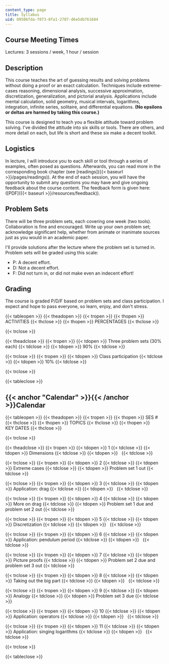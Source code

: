 ```yaml
---
content_type: page
title: Syllabus
uid: 09506fda-f073-8fa1-2707-d6e5db761684
---
```


Course Meeting Times
--------------------

Lectures: 3 sessions / week, 1 hour / session

Description
-----------

This course teaches the art of guessing results and solving problems without doing a proof or an exact calculation. Techniques include extreme-cases reasoning, dimensional analysis, successive approximation, discretization, generalization, and pictorial analysis. Applications include mental calculation, solid geometry, musical intervals, logarithms, integration, infinite series, solitaire, and differential equations. **(No epsilons or deltas are harmed by taking this course.)**

This course is designed to teach you a flexible attitude toward problem solving. I've divided the attitude into six skills or tools. There are others, and more detail on each, but life is short and these six make a decent toolkit.

Logistics
---------

In lecture, I will introduce you to each skill or tool through a series of examples, often posed as questions. Afterwards, you can read more in the corresponding book chapter (see [readings]({{< baseurl >}}/pages/readings)). At the end of each session, you will have the opportunity to submit any questions you may have and give ongoing feedback about the course content. The feedback form is given here: ([PDF]({{< baseurl >}}/resources/feedback)).

Problem Sets
------------

There will be three problem sets, each covering one week (two tools). Collaboration is fine and encouraged. Write up your own problem set; acknowledge significant help, whether from animate or inanimate sources just as you would in an academic paper.

I'll provide solutions after the lecture where the problem set is turned in. Problem sets will be graded using this scale:

*   P: A decent effort.
*   D: Not a decent effort.
*   F: Did not turn in, or did not make even an indecent effort!

Grading
-------

The course is graded P/D/F based on problem sets and class participation. I expect and hope to pass everyone, so learn, enjoy, and don't stress.

{{< tableopen >}}
{{< theadopen >}}
{{< tropen >}}
{{< thopen >}}
ACTIVITIES
{{< thclose >}}
{{< thopen >}}
PERCENTAGES
{{< thclose >}}

{{< trclose >}}

{{< theadclose >}}
{{< tropen >}}
{{< tdopen >}}
Three problem sets (30% each)
{{< tdclose >}}
{{< tdopen >}}
90%
{{< tdclose >}}

{{< trclose >}}
{{< tropen >}}
{{< tdopen >}}
Class participation
{{< tdclose >}}
{{< tdopen >}}
10%
{{< tdclose >}}

{{< trclose >}}

{{< tableclose >}}

{{< anchor "Calendar" >}}{{< /anchor >}}Calendar
------------------------------------------------

{{< tableopen >}}
{{< theadopen >}}
{{< tropen >}}
{{< thopen >}}
SES #
{{< thclose >}}
{{< thopen >}}
TOPICS
{{< thclose >}}
{{< thopen >}}
KEY DATES
{{< thclose >}}

{{< trclose >}}

{{< theadclose >}}
{{< tropen >}}
{{< tdopen >}}
1
{{< tdclose >}}
{{< tdopen >}}
Dimensions
{{< tdclose >}}
{{< tdopen >}}
 
{{< tdclose >}}

{{< trclose >}}
{{< tropen >}}
{{< tdopen >}}
2
{{< tdclose >}}
{{< tdopen >}}
Extreme cases
{{< tdclose >}}
{{< tdopen >}}
Problem set 1 out
{{< tdclose >}}

{{< trclose >}}
{{< tropen >}}
{{< tdopen >}}
3
{{< tdclose >}}
{{< tdopen >}}
Application: drag
{{< tdclose >}}
{{< tdopen >}}
 
{{< tdclose >}}

{{< trclose >}}
{{< tropen >}}
{{< tdopen >}}
4
{{< tdclose >}}
{{< tdopen >}}
More on drag
{{< tdclose >}}
{{< tdopen >}}
Problem set 1 due and problem set 2 out
{{< tdclose >}}

{{< trclose >}}
{{< tropen >}}
{{< tdopen >}}
5
{{< tdclose >}}
{{< tdopen >}}
Discretization
{{< tdclose >}}
{{< tdopen >}}
 
{{< tdclose >}}

{{< trclose >}}
{{< tropen >}}
{{< tdopen >}}
6
{{< tdclose >}}
{{< tdopen >}}
Application: pendulum period
{{< tdclose >}}
{{< tdopen >}}
 
{{< tdclose >}}

{{< trclose >}}
{{< tropen >}}
{{< tdopen >}}
7
{{< tdclose >}}
{{< tdopen >}}
Picture proofs
{{< tdclose >}}
{{< tdopen >}}
Problem set 2 due and problem set 3 out
{{< tdclose >}}

{{< trclose >}}
{{< tropen >}}
{{< tdopen >}}
8
{{< tdclose >}}
{{< tdopen >}}
Taking out the big part
{{< tdclose >}}
{{< tdopen >}}
 
{{< tdclose >}}

{{< trclose >}}
{{< tropen >}}
{{< tdopen >}}
9
{{< tdclose >}}
{{< tdopen >}}
Analogy
{{< tdclose >}}
{{< tdopen >}}
Problem set 3 due
{{< tdclose >}}

{{< trclose >}}
{{< tropen >}}
{{< tdopen >}}
10
{{< tdclose >}}
{{< tdopen >}}
Application: operators
{{< tdclose >}}
{{< tdopen >}}
 
{{< tdclose >}}

{{< trclose >}}
{{< tropen >}}
{{< tdopen >}}
11
{{< tdclose >}}
{{< tdopen >}}
Application: singing logarithms
{{< tdclose >}}
{{< tdopen >}}
 
{{< tdclose >}}

{{< trclose >}}

{{< tableclose >}}